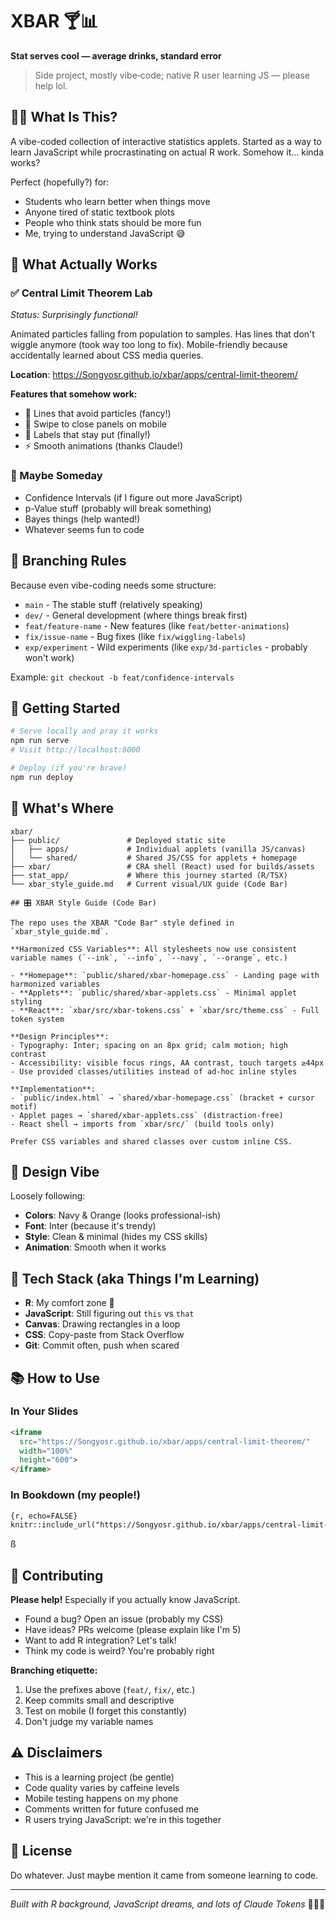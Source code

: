 # XBAR 🍸📊
**Stat serves cool — average drinks, standard error**

> Side project, mostly vibe‑code; native R user learning JS — please help lol.

## 🤷‍♂️ What Is This?

A vibe-coded collection of interactive statistics applets. Started as a way to learn JavaScript while procrastinating on actual R work. Somehow it... kinda works?

Perfect (hopefully?) for:
- Students who learn better when things move
- Anyone tired of static textbook plots  
- People who think stats should be more fun
- Me, trying to understand JavaScript 😅

## 🧮 What Actually Works

### ✅ Central Limit Theorem Lab
*Status: Surprisingly functional!*

Animated particles falling from population to samples. Has lines that don't wiggle anymore (took way too long to fix). Mobile-friendly because accidentally learned about CSS media queries.

**Location**: https://Songyosr.github.io/xbar/apps/central-limit-theorem/

**Features that somehow work:**
- 🎯 Lines that avoid particles (fancy!)
- 📱 Swipe to close panels on mobile  
- 🎨 Labels that stay put (finally!)
- ⚡ Smooth animations (thanks Claude!)

### 🚧 Maybe Someday
- Confidence Intervals (if I figure out more JavaScript)
- p-Value stuff (probably will break something)  
- Bayes things (help wanted!)
- Whatever seems fun to code

## 🔧 Branching Rules

Because even vibe-coding needs some structure:

- `main` - The stable stuff (relatively speaking)
- `dev/` - General development (where things break first)
- `feat/feature-name` - New features (like `feat/better-animations`)
- `fix/issue-name` - Bug fixes (like `fix/wiggling-labels`)
- `exp/experiment` - Wild experiments (like `exp/3d-particles` - probably won't work)

Example: `git checkout -b feat/confidence-intervals`

## 🚀 Getting Started

```bash
# Serve locally and pray it works
npm run serve
# Visit http://localhost:8000

# Deploy (if you're brave)
npm run deploy
```

## 📁 What's Where

```
xbar/
├── public/               # Deployed static site
│   ├── apps/             # Individual applets (vanilla JS/canvas)
│   └── shared/           # Shared JS/CSS for applets + homepage
├── xbar/                 # CRA shell (React) used for builds/assets
├── stat_app/             # Where this journey started (R/TSX)
└── xbar_style_guide.md   # Current visual/UX guide (Code Bar)

## 🎛️ XBAR Style Guide (Code Bar)

The repo uses the XBAR "Code Bar" style defined in `xbar_style_guide.md`.

**Harmonized CSS Variables**: All stylesheets now use consistent variable names (`--ink`, `--info`, `--navy`, `--orange`, etc.)

- **Homepage**: `public/shared/xbar-homepage.css` - Landing page with harmonized variables
- **Applets**: `public/shared/xbar-applets.css` - Minimal applet styling  
- **React**: `xbar/src/xbar-tokens.css` + `xbar/src/theme.css` - Full token system

**Design Principles**:
- Typography: Inter; spacing on an 8px grid; calm motion; high contrast
- Accessibility: visible focus rings, AA contrast, touch targets ≥44px
- Use provided classes/utilities instead of ad-hoc inline styles

**Implementation**:
- `public/index.html` → `shared/xbar-homepage.css` (bracket + cursor motif)
- Applet pages → `shared/xbar-applets.css` (distraction-free)
- React shell → imports from `xbar/src/` (build tools only)

Prefer CSS variables and shared classes over custom inline CSS.
```

## 🎨 Design Vibe

Loosely following:
- **Colors**: Navy & Orange (looks professional-ish)
- **Font**: Inter (because it's trendy)  
- **Style**: Clean & minimal (hides my CSS skills)
- **Animation**: Smooth when it works

## 🔧 Tech Stack (aka Things I'm Learning)

- **R**: My comfort zone 💪
- **JavaScript**: Still figuring out `this` vs `that`
- **Canvas**: Drawing rectangles in a loop
- **CSS**: Copy-paste from Stack Overflow
- **Git**: Commit often, push when scared

## 📚 How to Use

### In Your Slides
```html
<iframe 
  src="https://Songyosr.github.io/xbar/apps/central-limit-theorem/" 
  width="100%" 
  height="600">
</iframe>
```

### In Bookdown (my people!)
```markdown
{r, echo=FALSE}
knitr::include_url("https://Songyosr.github.io/xbar/apps/central-limit-theorem/")

```
ß
## 🤝 Contributing

**Please help!** Especially if you actually know JavaScript.

- Found a bug? Open an issue (probably my CSS)
- Have ideas? PRs welcome (please explain like I'm 5)
- Want to add R integration? Let's talk!
- Think my code is weird? You're probably right

**Branching etiquette:**
1. Use the prefixes above (`feat/`, `fix/`, etc.)
2. Keep commits small and descriptive  
3. Test on mobile (I forget this constantly)
4. Don't judge my variable names

## ⚠️ Disclaimers

- This is a learning project (be gentle)
- Code quality varies by caffeine levels
- Mobile testing happens on my phone
- Comments written for future confused me
- R users trying JavaScript: we're in this together

## 📄 License

Do whatever. Just maybe mention it came from someone learning to code.

---

*Built with R background, JavaScript dreams, and lots of Claude Tokens* 🤷‍♂️✨
